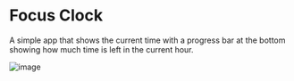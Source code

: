 # Focus Clock
A simple app that shows the current time with a progress bar at the bottom showing how much time is left in the current hour.

![image](https://github.com/user-attachments/assets/0c47bbe0-983b-483a-b754-2cb1593ffea6)
